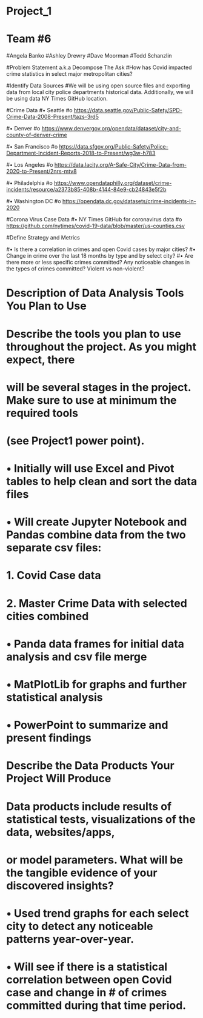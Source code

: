 # Project_1
# Team #6
#Angela Banko
#Ashley Drewry
#Dave Moorman
#Todd Schanzlin

#Problem Statement a.k.a Decompose The Ask
#How has Covid impacted crime statistics in select major metropolitan cities?

#Identify Data Sources
#We will be using open source files and exporting data from local city police departments historical data. Additionally, we will be using data NY Times GitHub location. 

#Crime Data
#•	Seattle
#o	https://data.seattle.gov/Public-Safety/SPD-Crime-Data-2008-Present/tazs-3rd5

#•	Denver
#o	https://www.denvergov.org/opendata/dataset/city-and-county-of-denver-crime

#•	San Francisco
#o	https://data.sfgov.org/Public-Safety/Police-Department-Incident-Reports-2018-to-Present/wg3w-h783

#•	Los Angeles
#o	https://data.lacity.org/A-Safe-City/Crime-Data-from-2020-to-Present/2nrs-mtv8

#•	Philadelphia
#o	https://www.opendataphilly.org/dataset/crime-incidents/resource/a2373b85-408b-4144-84e9-cb24843e5f2b

#•	Washington DC
#o	https://opendata.dc.gov/datasets/crime-incidents-in-2020

#Corona Virus Case Data
#•	NY Times GitHub for coronavirus data 
#o	https://github.com/nytimes/covid-19-data/blob/master/us-counties.csv

#Define Strategy and Metrics

#•	Is there a correlation in crimes and open Covid cases by major cities?
#•	Change in crime over the last 18 months by type and by select city?
#•	Are there more or less specific crimes committed? Any noticeable changes in the types of crimes committed? Violent vs non-violent? 

# Description of Data Analysis Tools You Plan to Use
# Describe the tools you plan to use throughout the project. As you might expect, there 
# will be several stages in the project. Make sure to use at minimum the required tools 
# (see Project1 power point).

# •	Initially will use Excel and Pivot tables to help clean and sort the data files
# •	Will create Jupyter Notebook and Pandas combine data from the two separate csv files:  
# 1.	Covid Case data
# 2.	Master Crime Data with selected cities combined
# •	Panda data frames for initial data analysis and csv file merge
# •	MatPlotLib for graphs and further statistical analysis 
# •	PowerPoint to summarize and present findings

# Describe the Data Products Your Project Will Produce
# Data products include results of statistical tests, visualizations of the data, websites/apps,
# or model parameters. What will be the tangible evidence of your discovered insights?

# •	Used trend graphs for each select city to detect any noticeable patterns year-over-year.
# •	Will see if there is a statistical correlation between open Covid case and change in # of crimes committed during that time period.
